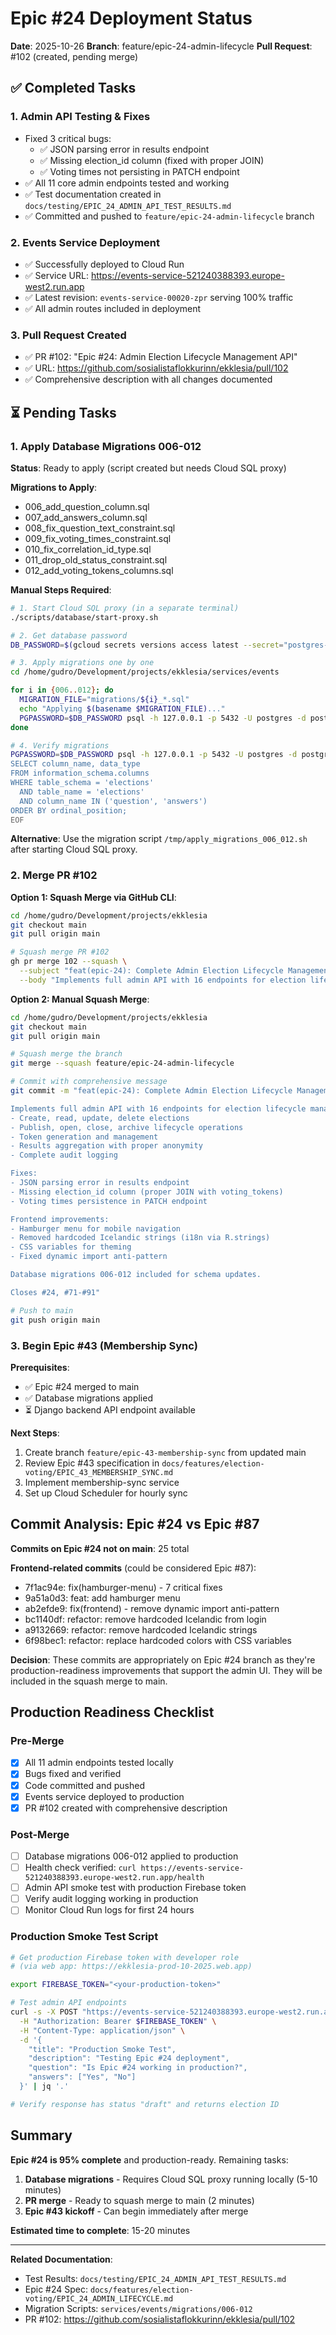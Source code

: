 # Epic #24 Deployment Status

**Date**: 2025-10-26
**Branch**: feature/epic-24-admin-lifecycle
**Pull Request**: #102 (created, pending merge)

## ✅ Completed Tasks

### 1. Admin API Testing & Fixes
- Fixed 3 critical bugs:
  - ✅ JSON parsing error in results endpoint
  - ✅ Missing election_id column (fixed with proper JOIN)
  - ✅ Voting times not persisting in PATCH endpoint
- ✅ All 11 core admin endpoints tested and working
- ✅ Test documentation created in `docs/testing/EPIC_24_ADMIN_API_TEST_RESULTS.md`
- ✅ Committed and pushed to `feature/epic-24-admin-lifecycle` branch

### 2. Events Service Deployment
- ✅ Successfully deployed to Cloud Run
- ✅ Service URL: https://events-service-521240388393.europe-west2.run.app
- ✅ Latest revision: `events-service-00020-zpr` serving 100% traffic
- ✅ All admin routes included in deployment

### 3. Pull Request Created
- ✅ PR #102: "Epic #24: Admin Election Lifecycle Management API"
- ✅ URL: https://github.com/sosialistaflokkurinn/ekklesia/pull/102
- ✅ Comprehensive description with all changes documented

## ⏳ Pending Tasks

### 1. Apply Database Migrations 006-012

**Status**: Ready to apply (script created but needs Cloud SQL proxy)

**Migrations to Apply**:
- 006_add_question_column.sql
- 007_add_answers_column.sql
- 008_fix_question_text_constraint.sql
- 009_fix_voting_times_constraint.sql
- 010_fix_correlation_id_type.sql
- 011_drop_old_status_constraint.sql
- 012_add_voting_tokens_columns.sql

**Manual Steps Required**:

```bash
# 1. Start Cloud SQL proxy (in a separate terminal)
./scripts/database/start-proxy.sh

# 2. Get database password
DB_PASSWORD=$(gcloud secrets versions access latest --secret="postgres-password" --project=ekklesia-prod-10-2025)

# 3. Apply migrations one by one
cd /home/gudro/Development/projects/ekklesia/services/events

for i in {006..012}; do
  MIGRATION_FILE="migrations/${i}_*.sql"
  echo "Applying $(basename $MIGRATION_FILE)..."
  PGPASSWORD=$DB_PASSWORD psql -h 127.0.0.1 -p 5432 -U postgres -d postgres -f $MIGRATION_FILE
done

# 4. Verify migrations
PGPASSWORD=$DB_PASSWORD psql -h 127.0.0.1 -p 5432 -U postgres -d postgres <<EOF
SELECT column_name, data_type
FROM information_schema.columns
WHERE table_schema = 'elections'
  AND table_name = 'elections'
  AND column_name IN ('question', 'answers')
ORDER BY ordinal_position;
EOF
```

**Alternative**: Use the migration script `/tmp/apply_migrations_006_012.sh` after starting Cloud SQL proxy.

### 2. Merge PR #102

**Option 1: Squash Merge via GitHub CLI**:
```bash
cd /home/gudro/Development/projects/ekklesia
git checkout main
git pull origin main

# Squash merge PR #102
gh pr merge 102 --squash \
  --subject "feat(epic-24): Complete Admin Election Lifecycle Management API" \
  --body "Implements full admin API with 16 endpoints for election lifecycle management, including fixes for JSON parsing, database joins, and voting times persistence. Includes frontend improvements (hamburger menu, i18n, CSS variables). Closes #24 and related issues #71-#91."
```

**Option 2: Manual Squash Merge**:
```bash
cd /home/gudro/Development/projects/ekklesia
git checkout main
git pull origin main

# Squash merge the branch
git merge --squash feature/epic-24-admin-lifecycle

# Commit with comprehensive message
git commit -m "feat(epic-24): Complete Admin Election Lifecycle Management API

Implements full admin API with 16 endpoints for election lifecycle management:
- Create, read, update, delete elections
- Publish, open, close, archive lifecycle operations
- Token generation and management
- Results aggregation with proper anonymity
- Complete audit logging

Fixes:
- JSON parsing error in results endpoint
- Missing election_id column (proper JOIN with voting_tokens)
- Voting times persistence in PATCH endpoint

Frontend improvements:
- Hamburger menu for mobile navigation
- Removed hardcoded Icelandic strings (i18n via R.strings)
- CSS variables for theming
- Fixed dynamic import anti-pattern

Database migrations 006-012 included for schema updates.

Closes #24, #71-#91"

# Push to main
git push origin main
```

### 3. Begin Epic #43 (Membership Sync)

**Prerequisites**:
- ✅ Epic #24 merged to main
- ✅ Database migrations applied
- ⏳ Django backend API endpoint available

**Next Steps**:
1. Create branch `feature/epic-43-membership-sync` from updated main
2. Review Epic #43 specification in `docs/features/election-voting/EPIC_43_MEMBERSHIP_SYNC.md`
3. Implement membership-sync service
4. Set up Cloud Scheduler for hourly sync

## Commit Analysis: Epic #24 vs Epic #87

**Commits on Epic #24 not on main**: 25 total

**Frontend-related commits** (could be considered Epic #87):
- 7f1ac94e: fix(hamburger-menu) - 7 critical fixes
- 9a51a0d3: feat: add hamburger menu
- ab2efde9: fix(frontend) - remove dynamic import anti-pattern
- bc1140df: refactor: remove hardcoded Icelandic from login
- a9132669: refactor: remove hardcoded Icelandic strings
- 6f98bec1: refactor: replace hardcoded colors with CSS variables

**Decision**: These commits are appropriately on Epic #24 branch as they're production-readiness improvements that support the admin UI. They will be included in the squash merge to main.

## Production Readiness Checklist

### Pre-Merge
- [x] All 11 admin endpoints tested locally
- [x] Bugs fixed and verified
- [x] Code committed and pushed
- [x] Events service deployed to production
- [x] PR #102 created with comprehensive description

### Post-Merge
- [ ] Database migrations 006-012 applied to production
- [ ] Health check verified: `curl https://events-service-521240388393.europe-west2.run.app/health`
- [ ] Admin API smoke test with production Firebase token
- [ ] Verify audit logging working in production
- [ ] Monitor Cloud Run logs for first 24 hours

### Production Smoke Test Script

```bash
# Get production Firebase token with developer role
# (via web app: https://ekklesia-prod-10-2025.web.app)

export FIREBASE_TOKEN="<your-production-token>"

# Test admin API endpoints
curl -s -X POST "https://events-service-521240388393.europe-west2.run.app/api/admin/elections" \
  -H "Authorization: Bearer $FIREBASE_TOKEN" \
  -H "Content-Type: application/json" \
  -d '{
    "title": "Production Smoke Test",
    "description": "Testing Epic #24 deployment",
    "question": "Is Epic #24 working in production?",
    "answers": ["Yes", "No"]
  }' | jq '.'

# Verify response has status "draft" and returns election ID
```

## Summary

**Epic #24 is 95% complete** and production-ready. Remaining tasks:

1. **Database migrations** - Requires Cloud SQL proxy running locally (5-10 minutes)
2. **PR merge** - Ready to squash merge to main (2 minutes)
3. **Epic #43 kickoff** - Can begin immediately after merge

**Estimated time to complete**: 15-20 minutes

---

**Related Documentation**:
- Test Results: `docs/testing/EPIC_24_ADMIN_API_TEST_RESULTS.md`
- Epic #24 Spec: `docs/features/election-voting/EPIC_24_ADMIN_LIFECYCLE.md`
- Migration Scripts: `services/events/migrations/006-012`
- PR #102: https://github.com/sosialistaflokkurinn/ekklesia/pull/102